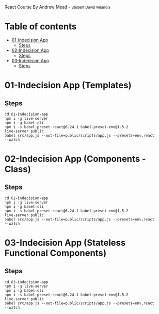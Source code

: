 React Course By Andrew Mead - <small>Student David Velandia</small>

Table of contents
=================

* [ 01-Indecision App](#h1-01-indecision-app)
    * [Steps](#h2-steps)
* [ 02-Indecision App](#h1-02-indecision-app)
    * [Steps](#h2-steps)
* [ 03-Indecision App](#h1-03-indecision-app)
    * [Steps](#h2-steps)


# 01-Indecision App (Templates)
## Steps
```
cd 01-indecision-app
npm i -g live-server
npm i -g babel-cli
npm i -s babel-preset-react@6.24.1 babel-preset-env@1.5.2
live-server public
babel src/app.js --out-file=public/scripts/app.js --presets=env,react --watch
```
# 02-Indecision App (Components - Class)
## Steps
```
cd 02-indecision-app
npm i -g live-server
npm i -g babel-cli
npm i -s babel-preset-react@6.24.1 babel-preset-env@1.5.2
live-server public
babel src/app.js --out-file=public/scripts/app.js --presets=env,react --watch
```
# 03-Indecision App (Stateless Functional Components)
## Steps
```
cd 03-indecision-app
npm i -g live-server
npm i -g babel-cli
npm i -s babel-preset-react@6.24.1 babel-preset-env@1.5.2
live-server public
babel src/app.js --out-file=public/scripts/app.js --presets=env,react --watch
```